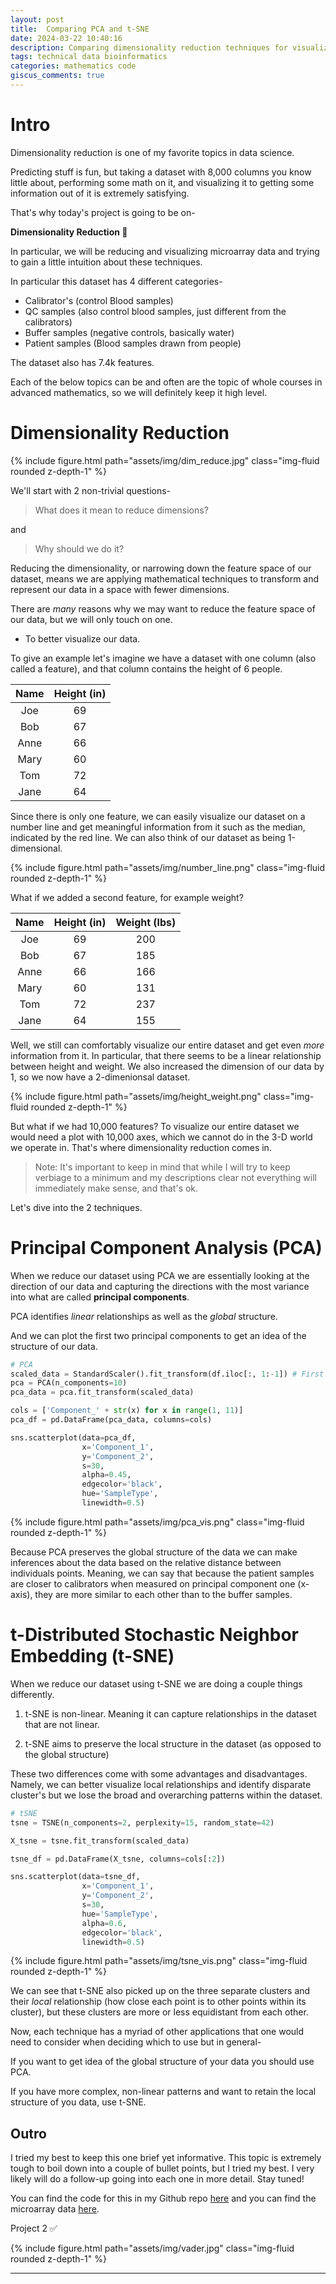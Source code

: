```yaml
---
layout: post
title:  Comparing PCA and t-SNE
date: 2024-03-22 10:40:16
description: Comparing dimensionality reduction techniques for visualizing microarray data
tags: technical data bioinformatics
categories: mathematics code
giscus_comments: true
---
```


# Intro

Dimensionality reduction is one of my favorite topics in data science.

Predicting stuff is fun, but taking a dataset with 8,000 columns you know little about, performing some math on it, and visualizing it to getting some information out of it is extremely satisfying.

That's why today's project is going to be on-

**Dimensionality Reduction 🎉**

In particular, we will be reducing and visualizing microarray data and trying to gain a little intuition about these techniques.

In particular this dataset has 4 different categories-

- Calibrator's (control Blood samples)
- QC samples (also control blood samples, just different from the calibrators)
- Buffer samples (negative controls, basically water)
- Patient samples (Blood samples drawn from people)

The dataset also has 7.4k features.

Each of the below topics can be and often are the topic of whole courses in advanced mathematics, so we will definitely keep it high level.

# Dimensionality Reduction

<div class="row mt-3">
   <div class="col-sm mt-3 mt-md-0">
       {% include figure.html path="assets/img/dim_reduce.jpg" class="img-fluid rounded z-depth-1" %}
   </div>
</div>

We'll start with 2 non-trivial questions-

> What does it mean to reduce dimensions?

and

> Why should we do it?

Reducing the dimensionality, or narrowing down the feature space of our dataset, means we are applying mathematical techniques to transform and represent our data in a space with fewer dimensions.

There are _many_ reasons why we may want to reduce the feature space of our data, but we will only touch on one.

- To better visualize our data.

To give an example let's imagine we have a dataset with one column (also called a feature), and that column contains the height of 6 people.

| Name | Height (in) |
|:----:|:-----------:|
| Joe  |     69      |
| Bob  |     67      |
| Anne |     66      |
| Mary |     60      |
| Tom  |     72      |
| Jane |     64      |

Since there is only one feature, we can easily visualize our dataset on a number line and get meaningful information from it such as the median, indicated by the red line. We can also think of our dataset as being 1-dimensional.

<div class="row mt-3">
   <div class="col-sm mt-3 mt-md-0">
       {% include figure.html path="assets/img/number_line.png" class="img-fluid rounded z-depth-1" %}
   </div>
</div>

What if we added a second feature, for example weight? 

| Name | Height (in) | Weight (lbs) |
|:----:|:-----------:|:------------:|
| Joe  |     69      |     200      |
| Bob  |     67      |     185      |
| Anne |     66      |     166      |
| Mary |     60      |     131      |
| Tom  |     72      |     237      |
| Jane |     64      |     155      |

Well, we still can comfortably visualize our entire dataset and get even _more_ information from it. In particular, that there seems to be a linear relationship between height and weight. We also increased the dimension of our data by 1, so we now have a 2-dimenionsal dataset.

<div class="row mt-3">
   <div class="col-sm mt-3 mt-md-0">
       {% include figure.html path="assets/img/height_weight.png" class="img-fluid rounded z-depth-1" %}
   </div>
</div>

But what if we had 10,000 features? To visualize our entire dataset we would need a plot with 10,000 axes, which we cannot do in the 3-D world we operate in. That's where dimensionality reduction comes in.

> Note: It's important to keep in mind that while I will try to keep verbiage to a minimum and my descriptions clear not everything will immediately make sense, and that's ok.

Let's dive into the 2 techniques.

# Principal Component Analysis (PCA)

When we reduce our dataset using PCA we are essentially looking at the direction of our data and capturing the directions with the most variance into what are called **principal components**. 

PCA identifies _linear_ relationships as well as the _global_ structure.

And we can plot the first two principal components to get an idea of the structure of our data.

```python
# PCA
scaled_data = StandardScaler().fit_transform(df.iloc[:, 1:-1]) # First row is categorical data
pca = PCA(n_components=10)
pca_data = pca.fit_transform(scaled_data)

cols = ['Component_' + str(x) for x in range(1, 11)]
pca_df = pd.DataFrame(pca_data, columns=cols)

sns.scatterplot(data=pca_df,
                x='Component_1', 
                y='Component_2', 
                s=30, 
                alpha=0.45, 
                edgecolor='black',
                hue='SampleType', 
                linewidth=0.5)
```
<div class="row mt-3">
   <div class="col-sm mt-3 mt-md-0">
       {% include figure.html path="assets/img/pca_vis.png" class="img-fluid rounded z-depth-1" %}
   </div>
</div>

Because PCA preserves the global structure of the data we can make inferences about the data based on the relative distance between individuals points. Meaning, we can say that because the patient samples are closer to calibrators when measured on principal component one (x-axis), they are more similar to each other than to the buffer samples.

# t-Distributed Stochastic Neighbor Embedding (t-SNE)

When we reduce our dataset using t-SNE we are doing a couple things differently.

1. t-SNE is non-linear. Meaning it can capture relationships in the dataset that are not linear.

2. t-SNE aims to preserve the local structure in the dataset (as opposed to the global structure)

These two differences come with some advantages and disadvantages. Namely, we can better visualize local relationships and identify disparate cluster's but we lose the broad and overarching patterns within the dataset.

```python
# tSNE
tsne = TSNE(n_components=2, perplexity=15, random_state=42)

X_tsne = tsne.fit_transform(scaled_data)

tsne_df = pd.DataFrame(X_tsne, columns=cols[:2])

sns.scatterplot(data=tsne_df,
                x='Component_1', 
                y='Component_2', 
                s=30, 
                hue='SampleType', 
                alpha=0.6, 
                edgecolor='black', 
                linewidth=0.5)
```

<div class="row mt-3">
    <div class="col-sm mt-3 mt-md-0">
        {% include figure.html path="assets/img/tsne_vis.png" class="img-fluid rounded z-depth-1" %}
    </div>
</div>

We can see that t-SNE also picked up on the three separate clusters and their *local* relationship (how close each point is to other points within its cluster), but these clusters are more or less equidistant from each other.

Now, each technique has a myriad of other applications that one would need to consider when deciding which to use but in general-

If you want to get idea of the global structure of your data you should use PCA. 

If you have more complex, non-linear patterns and want to retain the local structure of you data, use t-SNE.

## Outro
I tried my best to keep this one brief yet informative. This topic is extremely tough to boil down into a couple of bullet points, but I tried my best. I very likely will do a follow-up going into each one in more detail. Stay tuned! 

You can find the code for this in my Github repo [here](https://github.com/jonathjd/thirty_projects) and you can find the microarray data [here](https://github.com/SomaLogic/SomaLogic-Data).

Project 2 ✅

<div class="row mt-3">
    <div class="col-sm mt-3 mt-md-0">
        {% include figure.html path="assets/img/vader.jpg" class="img-fluid rounded z-depth-1" %}
    </div>
</div>

<script type="text/javascript" src="https://cdnjs.buymeacoffee.com/1.0.0/button.prod.min.js" data-name="bmc-button" data-slug="jdickinson" data-color="#5F7FFF" data-emoji=""  data-font="Lato" data-text="Buy me a coffee" data-outline-color="#000000" data-font-color="#ffffff" data-coffee-color="#FFDD00" ></script>

<hr>
